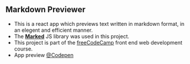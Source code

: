## Markdown Previewer
* This is a react app which previews text written in markdown format, in an elegent and efficient manner. </br>
* The [__Marked__](https://github.com/markedjs/marked) JS library was used in this project.
* This project is part of the [freeCodeCamp](https://www.freecodecamp.org/) front end web development course.  
* App preview [@Codepen](https://codepen.io/stephen_ganan/pen/MWyoraX)

